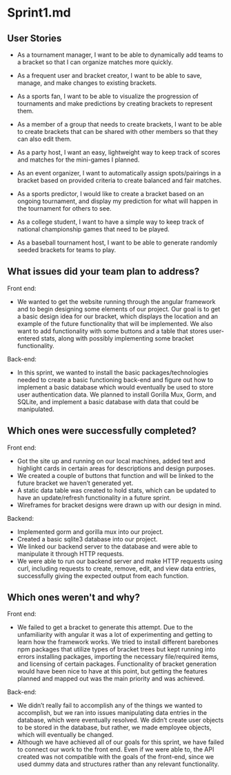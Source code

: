 # Sprint1.md

## User Stories
- As a tournament manager, I want to be able to dynamically add teams to a bracket so that I can organize matches more quickly.

- As a frequent user and bracket creator, I want to be able to save, manage, and make changes to existing brackets.

- As a sports fan, I want to be able to visualize the progression of tournaments and make predictions by creating brackets to represent them.

- As a member of a group that needs to create brackets, I want to be able to create brackets that can be shared with other members so that they can also edit them.

- As a party host, I want an easy, lightweight way to keep track of scores and matches for the mini-games I planned.

- As an event organizer, I want to automatically assign spots/pairings in a bracket based on provided criteria to create balanced and fair matches.

- As a sports predictor, I would like to create a bracket based on an ongoing tournament, and display my prediction for what will happen in the tournament for others to see.

- As a college student, I want to have a simple way to keep track of national championship games that need to be played.

- As a baseball tournament host, I want to be able to generate randomly seeded brackets for teams to play.


## What issues did your team plan to address?
Front end:
- We wanted to get the website running through the angular framework and to begin designing some elements of our project. Our goal is to get a basic design idea for our bracket, which displays the location and an example of the future functionality that will be implemented. We also want to add functionality with some buttons and a table that stores user-entered stats, along with possibly implementing some bracket functionality.

Back-end:
- In this sprint, we wanted to install the basic packages/technologies needed to create a basic functioning back-end and figure out how to implement a basic database which would eventually be used to store user authentication data. We planned to install Gorilla Mux, Gorm, and SQLite, and implement a basic database with data that could be manipulated.


## Which ones were successfully completed?
Front end:
- Got the site up and running on our local machines, added text and highlight cards in certain areas for descriptions and design purposes.
- We created a couple of buttons that function and will be linked to the future bracket we haven’t generated yet.
- A static data table was created to hold stats, which can be updated to have an update/refresh functionality in a future sprint.
- Wireframes for bracket designs were drawn up with our design in mind.

Backend:
- Implemented gorm and gorilla mux into our project.
- Created a basic sqlite3 database into our project.
- We linked our backend server to the database and were able to manipulate it through HTTP requests.
- We were able to run our backend server and make HTTP requests using curl, including requests to create, remove, edit, and view data entries, successfully giving the expected output from each function.


## Which ones weren't and why?
Front end:
- We failed to get a bracket to generate this attempt. Due to the unfamiliarity with angular it was a lot of experimenting and getting to learn how the framework works. We tried to install different barebones npm packages that utilize types of bracket trees but kept running into errors installing packages, importing the necessary file/required items, and licensing of certain packages. Functionality of bracket generation would have been nice to have at this point, but getting the features planned and mapped out was the main priority and was achieved.

Back-end:
- We didn’t really fail to accomplish any of the things we wanted to accomplish, but we ran into issues manipulating data entries in the database, which were eventually resolved. We didn’t create user objects to be stored in the database, but rather, we made employee objects, which will eventually be changed. 
- Although we have achieved all of our goals for this sprint, we have failed to connect our work to the front end. Even if we were able to, the API created was not compatible with the goals of the front-end, since we used dummy data and structures rather than any relevant functionality. 

